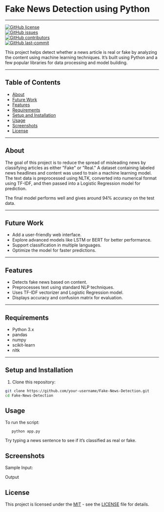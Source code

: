 # Fake News Detection using Python
***

[![GitHub license](https://img.shields.io/github/license/drepikagandla7456/Fake-News-Detection)](LICENSE)  
[![GitHub issues](https://img.shields.io/github/issues/deepikagandla7456/Fake-News-Detection)]()  
[![GitHub contributors](https://img.shields.io/github/contributors/deepikagandla7456/Fake-News-Detection)]()  
[![GitHub last-commit](https://img.shields.io/github/last-commit/deepikagandla7456/Fake-News-Detection)]()  

This project helps detect whether a news article is real or fake by analyzing the content using machine learning techniques. It’s built using Python and a few popular libraries for data processing and model building.

---

## Table of Contents

- [About](#about)
- [Future Work](#future-work)
- [Features](#features)
- [Requirements](#requirements)
- [Setup and Installation](#setup-and-installation)
- [Usage](#usage)
- [Screenshots](#screenshots)
- [License](#license)

---

## About

The goal of this project is to reduce the spread of misleading news by classifying articles as either "Fake" or "Real." A dataset containing labeled news headlines and content was used to train a machine learning model. The text data is preprocessed using NLTK, converted into numerical format using TF-IDF, and then passed into a Logistic Regression model for prediction.

The final model performs well and gives around 94% accuracy on the test data.

---

## Future Work

- Add a user-friendly web interface.
- Explore advanced models like LSTM or BERT for better performance.
- Support classification in multiple languages.
- Optimize the model for faster predictions.

---

## Features

- Detects fake news based on content.
- Preprocesses text using standard NLP techniques.
- Uses TF-IDF vectorizer and Logistic Regression model.
- Displays accuracy and confusion matrix for evaluation.

---

## Requirements

- Python 3.x  
- pandas  
- numpy  
- scikit-learn  
- nltk  

---

## Setup and Installation

1. Clone this repository:
```bash
git clone https://github.com/your-username/Fake-News-Detection.git
cd Fake-News-Detection
```
## Usage
To run the script:
```shell
   python app.py
```
Try typing a news sentence to see if it’s classified as real or fake.
## Screenshots
Sample Input:

Output 


## License

This project is licensed under the [MIT](LICENSE) - see the [LICENSE](LICENSE) file for details.
